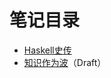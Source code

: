 笔记目录
========

* [Haskell史传][1]
* [知识作为波][2]（Draft）

[1]: http://onecorner.org/notes/history-of-haskell        "Haskell史传"
[2]: http://onecorner.org/notes/knowledge-as-wave         "知识作为波"
